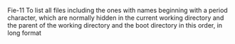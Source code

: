 Fie-11 To list all files including the ones with names  beginning with a period character, which are normally  hidden in the current working directory and the parent of the working directory and the boot directory in this order, in long format

